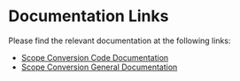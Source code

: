 # Documentation Links

Please find the relevant documentation at the following links:

- [Scope Conversion Code Documentation](https://docs.google.com/document/d/1bWUvDS1u-HjKnQe-IG1Qf1UjORvRDdM1/edit?usp=sharing&ouid=110862676370322081284&rtpof=true&sd=true)
- [Scope Conversion General Documentation](https://docs.google.com/document/d/1QgHs1qiVONCQwV3qYZ29yOhdkzUkUOtM/edit?usp=sharing&ouid=110862676370322081284&rtpof=true&sd=true) 